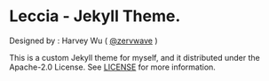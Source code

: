 # Leccia - Jekyll Theme.

Designed by : Harvey Wu ( [@zervwave](https://github.com/zervwave) )

This is a custom Jekyll theme for myself, and it distributed under the Apache-2.0 License. See [LICENSE](LICENSE) for more information.  
